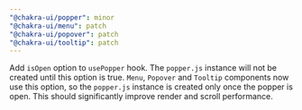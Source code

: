 ```yaml
---
"@chakra-ui/popper": minor
"@chakra-ui/menu": patch
"@chakra-ui/popover": patch
"@chakra-ui/tooltip": patch
---
```


Add `isOpen` option to `usePopper` hook. The `popper.js` instance will not be
created until this option is true. `Menu`, `Popover` and `Tooltip` components
now use this option, so the `popper.js` instance is created only once the popper
is open. This should significantly improve render and scroll performance.
